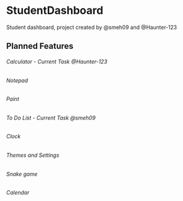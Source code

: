 # StudentDashboard
Student dashboard, project created by @smeh09 and @Haunter-123


## Planned Features
###### Calculator - Current Task @Haunter-123
###### Notepad
###### Paint
###### To Do List - Current Task @smeh09
###### Clock
###### Themes and Settings
###### Snake game
###### Calendar
